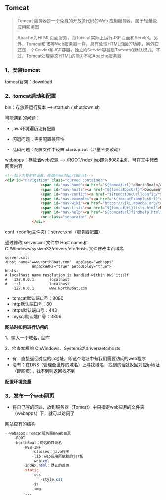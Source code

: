 ## Tomcat

> Tomcat 服务器是一个免费的开放源代码的Web 应用服务器，属于轻量级应用服务器
>
> Apache为HTML页面服务，而Tomcat实际上运行JSP 页面和Servlet。另外，Tomcat和[IIS](https://baike.baidu.com/item/IIS)等Web服务器一样，具有处理HTML页面的功能，另外它还是一个Servlet和JSP容器，独立的Servlet容器是Tomcat的默认模式。不过，Tomcat处理静态HTML的能力不如Apache服务器

### 1、安装tomcat

tomcat官网：download

### 2、tomcat启动和配置

bin：存放着运行脚本 ——> start.sh / shutdown.sh

可能遇到的问题：

- java环境遍历没有配置

- 闪退问题：需要配置兼容性

- 乱码问题：配置文件中设置 startup.bat（尽量不要改动）

webapps：存放着web资源 ——> /ROOT/index.jsp即为8080主页，可在其中修改网页内容

~~~html
<!--如下为导航栏设置，修改Home为NorthBoat-->
<div id="navigation" class="curved container">
                <span id="nav-home"><a href="${tomcatUrl}">NorthBoat</a></span>
                <span id="nav-hosts"><a href="${tomcatDocUrl}">Documentation</a></span>
                <span id="nav-config"><a href="${tomcatDocUrl}config/">Configuration</a></span>
                <span id="nav-examples"><a href="${tomcatExamplesUrl}">Examples</a></span>
                <span id="nav-wiki"><a href="https://wiki.apache.org/tomcat/FrontPage">Wiki</a></span>
                <span id="nav-lists"><a href="${tomcatUrl}lists.html">Mailing Lists</a></span>
                <span id="nav-help"><a href="${tomcatUrl}findhelp.html">Find Help</a></span>
                <br class="separator" />
            </div>
~~~

conf（config文件夹）：server.xml（服务器配置）

通过修改 server.xml 文件中 Host name 和 C:/Windows/system32/drivers/etc/hosts 文件修改主页域名

~~~
server.xml:
<Host name="www.NorthBoat.com"  appBase="webapps"
            unpackWARs="true" autoDeploy="true">
hosts:
# localhost name resolution is handled within DNS itself.
#	127.0.0.1       localhost
#	::1             localhost
	127.0.0.1       www.NorthBoat.com
~~~

- tomcat默认端口号：8080
- http默认端口号：80
- https默认端口号：443
- mysql默认端口号：3306

**网站时如何进行访问的**

1、输入一个域名，回车

2、检查本机的 C:\Windows、System32\drivers\etc\hosts

- 有：直接返回对应的ip地址，即这个地址中有我们需要访问的web程序
- 没有：在DNS（管理全世界的域名）上寻找域名，找到的话就返回对应ip地址（即网页），找不到则返回找不到

**配置环境变量**

### 3、发布一个web网页

- 将自己写的网站，放到服务器（Tomcat）中只指定web应用的文件夹（webapps）下，就可以访问了

网站应有的结构

~~~java
--webapps：Tomcat服务器的web目录
    -ROOT
    -NorthBoat：网站的目录名
    	-WEB-INF
    		-classes：java程序
    		-lib：web应用所依赖的jar包
    		-web.xml
    	-index.html：默认的首页
    	-static
    		-css
    			-style.css
    		-js
    		-img
    	-...
~~~

## 
